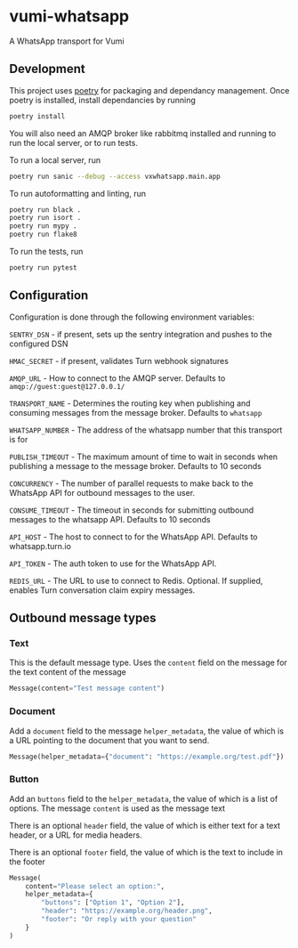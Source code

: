 # vumi-whatsapp
A WhatsApp transport for Vumi


## Development
This project uses [poetry](https://python-poetry.org/docs/) for packaging and dependancy
management. Once poetry is installed, install dependancies by running
```bash
poetry install
```

You will also need an AMQP broker like rabbitmq installed and running to run the local
server, or to run tests.

To run a local server, run
```bash
poetry run sanic --debug --access vxwhatsapp.main.app
```

To run autoformatting and linting, run
```bash
poetry run black .
poetry run isort .
poetry run mypy .
poetry run flake8
```

To run the tests, run
```bash
poetry run pytest
```

## Configuration
Configuration is done through the following environment variables:

`SENTRY_DSN` - if present, sets up the sentry integration and pushes to the configured
DSN

`HMAC_SECRET` - if present, validates Turn webhook signatures

`AMQP_URL` - How to connect to the AMQP server. Defaults to
`amqp://guest:guest@127.0.0.1/`

`TRANSPORT_NAME` - Determines the routing key when publishing and consuming messages
from the message broker. Defaults to `whatsapp`

`WHATSAPP_NUMBER` - The address of the whatsapp number that this transport is for

`PUBLISH_TIMEOUT` - The maximum amount of time to wait in seconds when publishing a
message to the message broker. Defaults to 10 seconds

`CONCURRENCY` - The number of parallel requests to make back to the WhatsApp API for
outbound messages to the user.

`CONSUME_TIMEOUT` - The timeout in seconds for submitting outbound messages to the
whatsapp API. Defaults to 10 seconds

`API_HOST` - The host to connect to for the WhatsApp API. Defaults to whatsapp.turn.io

`API_TOKEN` - The auth token to use for the WhatsApp API.

`REDIS_URL` - The URL to use to connect to Redis. Optional. If supplied, enables Turn
conversation claim expiry messages.


## Outbound message types

### Text
This is the default message type. Uses the `content` field on the message for the text
content of the message

```python
Message(content="Test message content")
```

### Document
Add a `document` field to the message `helper_metadata`, the value of which is a URL
pointing to the document that you want to send.

```python
Message(helper_metadata={"document": "https://example.org/test.pdf"})
```

### Button
Add an `buttons` field to the `helper_metadata`, the value of which is a list of
options. The message `content` is used as the message text

There is an optional `header` field, the value of which is either text for
a text header, or a URL for media headers.

There is an optional `footer` field, the value of which is the text to include in the
footer

```python
Message(
    content="Please select an option:",
    helper_metadata={
        "buttons": ["Option 1", "Option 2"],
        "header": "https://example.org/header.png",
        "footer": "Or reply with your question"
    }
)
```
